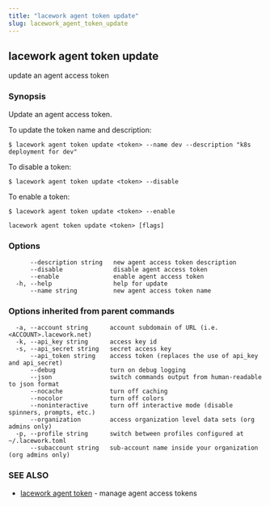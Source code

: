 ```yaml
---
title: "lacework agent token update"
slug: lacework_agent_token_update
---
```

## lacework agent token update

update an agent access token

### Synopsis

Update an agent access token.

To update the token name and description:

    $ lacework agent token update <token> --name dev --description "k8s deployment for dev"

To disable a token:

    $ lacework agent token update <token> --disable

To enable a token:

    $ lacework agent token update <token> --enable

```
lacework agent token update <token> [flags]
```

### Options

```
      --description string   new agent access token description
      --disable              disable agent access token
      --enable               enable agent access token
  -h, --help                 help for update
      --name string          new agent access token name
```

### Options inherited from parent commands

```
  -a, --account string      account subdomain of URL (i.e. <ACCOUNT>.lacework.net)
  -k, --api_key string      access key id
  -s, --api_secret string   secret access key
      --api_token string    access token (replaces the use of api_key and api_secret)
      --debug               turn on debug logging
      --json                switch commands output from human-readable to json format
      --nocache             turn off caching
      --nocolor             turn off colors
      --noninteractive      turn off interactive mode (disable spinners, prompts, etc.)
      --organization        access organization level data sets (org admins only)
  -p, --profile string      switch between profiles configured at ~/.lacework.toml
      --subaccount string   sub-account name inside your organization (org admins only)
```

### SEE ALSO

* [lacework agent token](lacework_agent_token.md)	 - manage agent access tokens

